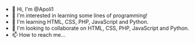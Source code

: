 - 👋 Hi, I'm @Apoli1
- 👀 I'm interested in learning some lines of programming!
- 🌱 I'm learning HTML, CSS, PHP, JavaScript and Python.
- 💞️ I'm looking to collaborate on HTML, CSS, PHP, JavaScript and Python.
- 📫 How to reach me...

<!---
Apoli1/Apoli1 is a ✨ special ✨ repository because its `README.md` (this file) appears in your GitHub profile.
You can click the Preview link to take a look at your changes.
--->

